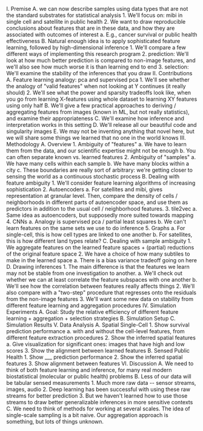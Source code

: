 
I. Premise
  A. we can now describe samples using data types that are not the standard
  substrates for statistical analysis
    1. We'll focus on: mibi in single cell and satellite in public health
    2. We want to draw reproducible conclusions about features that are in
    these data, and how they are associated with outcomes of interest
      a. E.g., cancer survival or public health effectiveness
  B. Natural enough idea is to apply sophisticated feature learning, followed
  by high-dimensional inference
    1. We'll compare a few different ways of implementing this research program
    2. prediction: We'll look at how much better prediction is compared to
    non-image features, and we'll also see how much worse it is than learning
    end to end
    3. selection: We'll examine the stability of the inferences that you draw
II. Contributions
  A. Feature learning analogy: pca and supervised pca
    1. We'll see whether the analogy of "valid features" when not looking at Y
    continues (it really should)
    2. We'll see what the power and sparsity tradeoffs look like, when you go
    from learning X-features using whole dataset to learning XY features using
    only half
  B. We'll give a few practical approaches to deriving / aggregating features
  from images (known in ML, but not really statistics), and examine their
  appropriateness
  C. We'll examine how inference and interpretation works in this setting
  D. We'll release all our beautiful code and singularity images
  E. We may not be inventing anything that novel here, but we will share some
     things we learned that no one in the world knows
III. Methodology
  A. Overview
    1. Ambiguity of "features"
      a. We have to learn them from the data, and our scientific expertise might
      not be enough
      b. You can often separate known vs. learned features
    2. Ambiguity of "samples"
      a. We have many cells within each sample
      b. We have many blocks within a city
      c. These boundaries are really sort of arbitrary: we're getting closer to
      sensing the world as a continuous stochastic process
  B. Dealing with feature ambiguity
    1. We'll consider feature learning algorithms of increasing sophistication
    2. Autoencoders
      a. For satellites and mibi, gives representation at granular level. Then,
         compare the density of cells / neighborhoods in different parts of
         autoencoder space, and use them as predictors in addition to the usual
         cell / neighborhood features.
    3. tile2vec
      a. Same idea as autoencoders, but supposedly more suited towards mapping
    4. CNNs
      a. Analogy is supervised pca / partial least squares
      b. We can't learn features on the same sets we use to do inference
    5. Graphs
      a. For single-cell, this is how cell types are linked to one another
      b. For satellites, this is how different land types relate?
  C. Dealing with sample ambiguity
    1. We aggregate features on the learned feature spaces + (partial)
       reductions of the original feature space
    2. We have a choice of how many subtiles to make in the learned space
      a. There is a bias variance tradeoff going on here
  D. Drawing inferences
    1. The main difference is that the features we learn may not be stable from
    one investigation to another.
      a. We'll check out whether we can at least correlate the feature subspaces
      with one another
      b. We'll see how the correlation between features really affects things
    2. We'll also compare with a "two-step" procedure that regresses onto the
    residuals from the non-image features
    3. We'll want some new data on stability from different feature learning and
       aggregation procedures
IV. Simulation Experiments
  A. Goal: Study the relative efficiency of different feature learning +
  aggregation + selection strategies
  B. Simulation Setup
  C. Simulation Results
V. Data Analysis
  A. Spatial Single-Cell
    1. Show survival prediction performance
      a. with and without the cell-level features, from different feature
      extraction procedures
    2. Show the inferred spatial features
      a. Give visualization for significant ones: images that have high and low
      scores
    3. Show the alignment between learned features
  B. Sensed Public Health
    1. Show ___ prediction performance
    2. Show the inferred spatial features
    3. Show alignment between features
VI. Discussion
  A. We need to think of both feature learning and inference, for many real
  modern biostatistical (molecular or public health) problems
  B. Less of our data will be tabular sensed measurements
    1. Much more raw data -- sensor streams, images, audio
    2. Deep learning has been successful with using these raw streams for better
       prediction
    3. But we haven't learned how to use those streams to draw better
       generalizable inferences in more sensitive contexts
  C. We need to think of methods for working at several scales. The idea of
  single-scale sampling is a bit naive. Our aggregation approach is something,
  but lots of things unknown.
